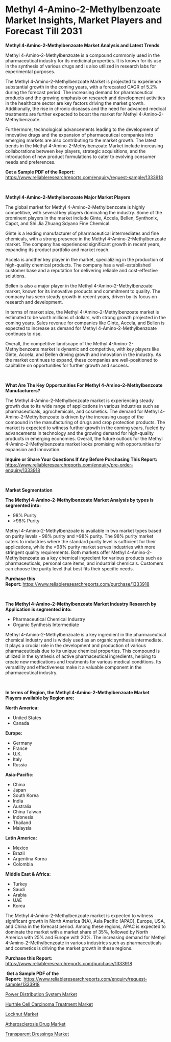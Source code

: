 <p><h1>Methyl 4-Amino-2-Methylbenzoate Market Insights, Market Players and Forecast Till 2031</h1></p><p><strong>Methyl 4-Amino-2-Methylbenzoate Market Analysis and Latest Trends</strong></p>
<p><p>Methyl 4-Amino-2-Methylbenzoate is a compound commonly used in the pharmaceutical industry for its medicinal properties. It is known for its use in the synthesis of various drugs and is also utilized in research labs for experimental purposes.</p><p>The Methyl 4-Amino-2-Methylbenzoate Market is projected to experience substantial growth in the coming years, with a forecasted CAGR of 5.2% during the forecast period. The increasing demand for pharmaceutical products and the growing emphasis on research and development activities in the healthcare sector are key factors driving the market growth. Additionally, the rise in chronic diseases and the need for advanced medical treatments are further expected to boost the market for Methyl 4-Amino-2-Methylbenzoate.</p><p>Furthermore, technological advancements leading to the development of innovative drugs and the expansion of pharmaceutical companies into emerging markets are also contributing to the market growth. The latest trends in the Methyl 4-Amino-2-Methylbenzoate Market include increasing collaborations between key players, strategic acquisitions, and the introduction of new product formulations to cater to evolving consumer needs and preferences.</p></p>
<p><strong>Get a Sample PDF of the Report:&nbsp;</strong> <a href="https://www.reliableresearchreports.com/enquiry/request-sample/1333918">https://www.reliableresearchreports.com/enquiry/request-sample/1333918</a></p>
<p>&nbsp;</p>
<p><strong>Methyl 4-Amino-2-Methylbenzoate Major Market Players</strong></p>
<p><p>The global market for Methyl 4-Amino-2-Methylbenzoate is highly competitive, with several key players dominating the industry. Some of the prominent players in the market include Ginte, Accela, Bellen, Synthonix, Capot, and Shi Jia Zhuang Sdyano Fine Chemical.</p><p>Ginte is a leading manufacturer of pharmaceutical intermediates and fine chemicals, with a strong presence in the Methyl 4-Amino-2-Methylbenzoate market. The company has experienced significant growth in recent years, expanding its product portfolio and market reach.</p><p>Accela is another key player in the market, specializing in the production of high-quality chemical products. The company has a well-established customer base and a reputation for delivering reliable and cost-effective solutions.</p><p>Bellen is also a major player in the Methyl 4-Amino-2-Methylbenzoate market, known for its innovative products and commitment to quality. The company has seen steady growth in recent years, driven by its focus on research and development.</p><p>In terms of market size, the Methyl 4-Amino-2-Methylbenzoate market is estimated to be worth millions of dollars, with strong growth projected in the coming years. Sales revenue for companies like Ginte, Accela, and Bellen is expected to increase as demand for Methyl 4-Amino-2-Methylbenzoate continues to rise.</p><p>Overall, the competitive landscape of the Methyl 4-Amino-2-Methylbenzoate market is dynamic and competitive, with key players like Ginte, Accela, and Bellen driving growth and innovation in the industry. As the market continues to expand, these companies are well-positioned to capitalize on opportunities for further growth and success.</p></p>
<p>&nbsp;</p>
<p><strong>What Are The Key Opportunities For Methyl 4-Amino-2-Methylbenzoate Manufacturers?</strong></p>
<p><p>The Methyl 4-Amino-2-Methylbenzoate market is experiencing steady growth due to its wide range of applications in various industries such as pharmaceuticals, agrochemicals, and cosmetics. The demand for Methyl 4-Amino-2-Methylbenzoate is driven by the increasing usage of the compound in the manufacturing of drugs and crop protection products. The market is expected to witness further growth in the coming years, fueled by advancements in technology and the growing demand for high-quality products in emerging economies. Overall, the future outlook for the Methyl 4-Amino-2-Methylbenzoate market looks promising with opportunities for expansion and innovation.</p></p>
<p><strong>Inquire or Share Your Questions If Any Before Purchasing This Report:</strong> <a href="https://www.reliableresearchreports.com/enquiry/pre-order-enquiry/1333918">https://www.reliableresearchreports.com/enquiry/pre-order-enquiry/1333918</a></p>
<p>&nbsp;</p>
<p><strong>Market Segmentation</strong></p>
<p><strong>The Methyl 4-Amino-2-Methylbenzoate Market Analysis by types is segmented into:</strong></p>
<p><ul><li>98% Purity</li><li>>98% Purity</li></ul></p>
<p><p>Methyl 4-Amino-2-Methylbenzoate is available in two market types based on purity levels - 98% purity and >98% purity. The 98% purity market caters to industries where the standard purity level is sufficient for their applications, while the >98% purity market serves industries with more stringent quality requirements. Both markets offer Methyl 4-Amino-2-Methylbenzoate as a key chemical ingredient for various products such as pharmaceuticals, personal care items, and industrial chemicals. Customers can choose the purity level that best fits their specific needs.</p></p>
<p><strong>Purchase this Report:&nbsp;</strong><a href="https://www.reliableresearchreports.com/purchase/1333918">https://www.reliableresearchreports.com/purchase/1333918</a></p>
<p>&nbsp;</p>
<p><strong>The Methyl 4-Amino-2-Methylbenzoate Market Industry Research by Application is segmented into:</strong></p>
<p><ul><li>Pharmaceutical Chemical Industry</li><li>Organic Synthesis Intermediate</li></ul></p>
<p><p>Methyl 4-Amino-2-Methylbenzoate is a key ingredient in the pharmaceutical chemical industry and is widely used as an organic synthesis intermediate. It plays a crucial role in the development and production of various pharmaceuticals due to its unique chemical properties. This compound is utilized in the synthesis of active pharmaceutical ingredients, helping to create new medications and treatments for various medical conditions. Its versatility and effectiveness make it a valuable component in the pharmaceutical industry.</p></p>
<p>&nbsp;</p>
<p><strong>In terms of Region, the Methyl 4-Amino-2-Methylbenzoate Market Players available by Region are:</strong></p>
<p>
    <p> <strong> North America: </strong>
        <ul>
            <li>United States</li>
            <li>Canada</li>
        </ul>
        </p> 
    <p> <strong> Europe: </strong>
        <ul>
            <li>Germany</li>
            <li>France</li>
            <li>U.K.</li>
            <li>Italy</li>
            <li>Russia</li>
        </ul>
        </p> 
    <p> <strong> Asia-Pacific: </strong>
        <ul>
            <li>China</li>
            <li>Japan</li>
            <li>South Korea</li>
            <li>India</li>
            <li>Australia</li>
            <li>China Taiwan</li>
            <li>Indonesia</li>
            <li>Thailand</li>
            <li>Malaysia</li>
        </ul>
        </p> 
    <p> <strong> Latin America: </strong>
        <ul>
            <li>Mexico</li>
            <li>Brazil</li>
            <li>Argentina Korea</li>
            <li>Colombia</li>
        </ul>
        </p> 
    <p> <strong> Middle East & Africa: </strong>
        <ul>
            <li>Turkey</li>
            <li>Saudi</li>
            <li>Arabia</li>
            <li>UAE</li>
            <li>Korea</li>
        </ul>
    </p>
    </p>
<p><p>The Methyl 4-Amino-2-Methylbenzoate market is expected to witness significant growth in North America (NA), Asia Pacific (APAC), Europe, USA, and China in the forecast period. Among these regions, APAC is expected to dominate the market with a market share of 35%, followed by North America with 25% and Europe with 20%. The increasing demand for Methyl 4-Amino-2-Methylbenzoate in various industries such as pharmaceuticals and cosmetics is driving the market growth in these regions.</p></p>
<p><strong>Purchase this Report: </strong><a href="https://www.reliableresearchreports.com/purchase/1333918">https://www.reliableresearchreports.com/purchase/1333918</a></p>
<p>&nbsp;<strong>Get a Sample PDF of the Report:&nbsp;&nbsp;</strong><a href="https://www.reliableresearchreports.com/enquiry/request-sample/1333918">https://www.reliableresearchreports.com/enquiry/request-sample/1333918</a></p>
<p><strong></strong></p>
<p><p><a href="https://medium.com/@dinafritsch/power-distribution-system-market-size-cagr-trends-2024-2030-b29278ffae58">Power Distribution System Market</a></p><p><a href="https://medium.com/@luispacocha/hurthle-cell-carcinoma-treatment-market-furnishes-information-on-market-share-market-trends-and-bed31755d4f9">Hurthle Cell Carcinoma Treatment Market</a></p><p><a href="https://medium.com/@luispacocha/analyzing-locknut-market-global-industry-perspective-and-forecast-2024-to-2031-10b750c60305">Locknut Market</a></p><p><a href="https://medium.com/p/bab088f4f5e5/edit">Atherosclerosis Drug Market</a></p><p><a href="https://medium.com/p/dc9321a94dc1/edit">Transparent Dressings Market</a></p></p>
